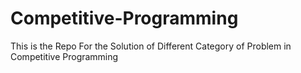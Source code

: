 # Competitive-Programming
This is the Repo For the Solution of Different Category of Problem in Competitive Programming
